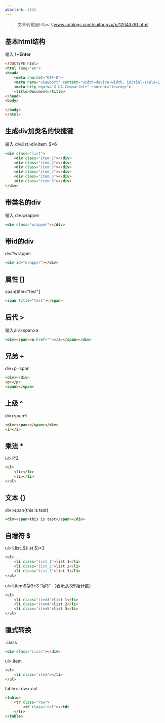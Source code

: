 ```yaml
---
abbrlink: 3541
---
```


>文章转载自https://www.cnblogs.com/suitongyu/p/12043791.html

## 基本html结构
输入 **!+Enter**
```html
<!DOCTYPE html>
<html lang="en">
<head>
    <meta charset="UTF-8">
    <meta name="viewport" content="width=device-width, initial-scale=1.0">
    <meta http-equiv="X-UA-Compatible" content="ie=edge">
    <title>Document</title>
</head>
<body>
    
</body>
</html>
```
## 生成div加类名的快捷键
输入 div.list>div.item_$*6
```html
<div class="list">
    <div class="item_1"></div>
    <div class="item_2"></div>
    <div class="item_3"></div>
    <div class="item_4"></div>
    <div class="item_5"></div>
    <div class="item_6"></div>
</div>
```


## 带类名的div
输入 div.wrapper
```html
<div class="wrapper"></div>
```
## 带id的div
div#wrapper
```html
<div id="wrapper"></div>
```
## 属性 []
span[title="test"]
```html
<span title="test"></span>
```
## 后代 >
输入div>span>a
```html
<div><span><a href=""></a></span></div>
```
## 兄弟 +
div+p+span
```html
<div></div>
<p></p>
<span></span>
```
## 上级 ^
div>span^i
```html
<div><span></span></div>
<i></i>
```
## 乘法 *
ul>li*2
```html
<ul>
    <li></li>
    <li></li>
</ul>
```
## 文本 {}
div>span{this is test}
```html
<div><span>this is test</span></div>
```
## 自增符 $
ul>li.list_${list $}*3
```html
<ul>
    <li class="list_1">list 1</li>
    <li class="list_2">list 2</li>
    <li class="list_3">list 3</li>
</ul>
```
ul>li.item$@3*3 “@3” （表示从3开始计数）
```html
<ul>
    <li class="item3">list 1</li>
    <li class="item4">list 2</li>
    <li class="item5">list 3</li>
</ul>
```
## 隐式转换
.class
```html
<div class="class"></div>
```
ul>.item
```html
<ul>
    <li class="item"></li>
</ul>
```
table>.row>.col
```html
<table>
    <tr class="row">
        <td class="col"></td>
    </tr>
</table>
```


